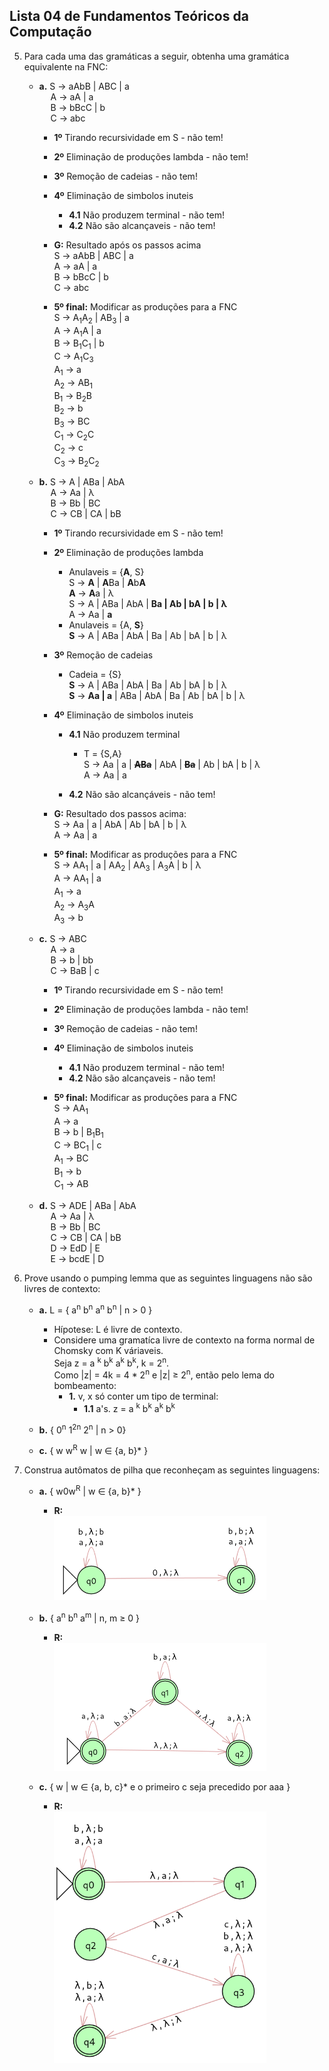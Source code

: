 ## Lista 04 de Fundamentos Teóricos da Computação

5. Para cada uma das gramáticas a seguir, obtenha uma gramática equivalente na FNC:

    - **a.** S &rarr; aAbB | ABC | a \
       &emsp; A &rarr; aA | a \
       &emsp; B &rarr; bBcC | b \
       &emsp; C &rarr; abc

        - **1º** Tirando recursividade em S - não tem!

        - **2º** Eliminação de produções lambda - não tem!

        - **3º** Remoção de cadeias - não tem!

        - **4º** Eliminação de simbolos inuteis
            - **4.1** Não produzem terminal - não tem!
            - **4.2** Não são alcançaveis - não tem!

        - **G:** Resultado após os passos acima \
           S &rarr; aAbB | ABC | a \
           A &rarr; aA | a \
           B &rarr; bBcC | b \
           C &rarr; abc

        - **5º final:** Modificar as produções para a FNC \
           S &rarr; A<sub>1</sub>A<sub>2</sub> | AB<sub>3</sub> | a \
           A &rarr; A<sub>1</sub>A | a \
           B &rarr; B<sub>1</sub>C<sub>1</sub> | b \
           C &rarr; A<sub>1</sub>C<sub>3</sub> \
           A<sub>1</sub> &rarr; a \
           A<sub>2</sub> &rarr; AB<sub>1</sub> \
           B<sub>1</sub> &rarr; B<sub>2</sub>B \
           B<sub>2</sub> &rarr; b \
           B<sub>3</sub> &rarr; BC \
           C<sub>1</sub> &rarr; C<sub>2</sub>C \
           C<sub>2</sub> &rarr; c \
           C<sub>3</sub> &rarr; B<sub>2</sub>C<sub>2</sub>

    - **b.** S &rarr; A | ABa | AbA \
       &emsp; A &rarr; Aa | λ \
       &emsp; B &rarr; Bb | BC \
       &emsp; C &rarr; CB | CA | bB

        - **1º** Tirando recursividade em S - não tem!

        - **2º** Eliminação de produções lambda

            - Anulaveis = {**A**, S} \
               S &rarr; **A** | **A**Ba | **A**b**A** \
               **A** &rarr; **A**a | λ \
               S &rarr; A | ABa | AbA | **Ba | Ab | bA | b | λ** \
               A &rarr; Aa | **a**
            - Anulaveis = {A, **S**} \
               **S** &rarr; A | ABa | AbA | Ba | Ab | bA | b | λ

        - **3º** Remoção de cadeias

            - Cadeia = {S} \
               **S** &rarr; A | ABa | AbA | Ba | Ab | bA | b | λ \
               **S** &rarr; **Aa | a** | ABa | AbA | Ba | Ab | bA | b | λ

        - **4º** Eliminação de simbolos inuteis

            - **4.1** Não produzem terminal

                - T = {S,A} \
                  S &rarr; Aa | a | ~~**ABa**~~ | AbA | ~~**Ba**~~ | Ab | bA | b | λ \
                  A &rarr; Aa | a

            - **4.2** Não são alcançáveis - não tem!

        - **G:** Resultado dos passos acima: \
           S &rarr; Aa | a | AbA | Ab | bA | b | λ \
           A &rarr; Aa | a

        - **5º final:** Modificar as produções para a FNC \
           S &rarr; AA<sub>1</sub> | a | AA<sub>2</sub> | AA<sub>3</sub> | A<sub>3</sub>A | b | λ \
           A &rarr; AA<sub>1</sub> | a \
           A<sub>1</sub> &rarr; a \
           A<sub>2</sub> &rarr; A<sub>3</sub>A \
           A<sub>3</sub> &rarr; b

    - **c.** S &rarr; ABC \
       &emsp; A &rarr; a \
       &emsp; B &rarr; b | bb \
       &emsp; C &rarr; BaB | c

        - **1º** Tirando recursividade em S - não tem!

        - **2º** Eliminação de produções lambda - não tem!

        - **3º** Remoção de cadeias - não tem!

        - **4º** Eliminação de simbolos inuteis
            - **4.1** Não produzem terminal - não tem!
            - **4.2** Não são alcançaveis - não tem!

        - **5º final:** Modificar as produções para a FNC \
            S &rarr; AA<sub>1</sub> \
            A &rarr; a \
            B &rarr; b | B<sub>1</sub>B<sub>1</sub> \
            C &rarr; BC<sub>1</sub> | c \
            A<sub>1</sub> &rarr; BC \
            B<sub>1</sub> &rarr; b \
            C<sub>1</sub> &rarr; AB


    - **d.** S &rarr; ADE | ABa | AbA \
       &emsp; A &rarr; Aa | λ \
       &emsp; B &rarr; Bb | BC \
       &emsp; C &rarr; CB | CA | bB \
       &emsp; D &rarr; EdD | E \
       &emsp; E &rarr; bcdE | D

6. Prove usando o pumping lemma que as seguintes linguagens não são livres de contexto:

    - **a.** L = { a<sup>n</sup> b<sup>n</sup> a<sup>n</sup> b<sup>n</sup> | n > 0 }

        - Hípotese: L é livre de contexto.
        - Considere uma gramatíca livre de contexto na forma normal de Chomsky com K váriaveis.\
          Seja z = a <sup>k</sup> b<sup>k</sup> a<sup>k</sup> b<sup>k</sup>, k = 2<sup>n</sup>.\
          Como |z| = 4k = 4 \* 2<sup>n</sup> e |z| &ge; 2<sup>n</sup>, então pelo lema do bombeamento:
            - **1.** v, x só conter um tipo de terminal:
              - **1.1** a's.
               z = a <sup>k</sup> b<sup>k</sup> a<sup>k</sup> b<sup>k</sup>

    - **b.** { 0<sup>n</sup> 1<sup>2n</sup> 2<sup>n</sup> | n > 0}

    - **c.** { w w<sup>R</sup> w | w ∈ {a, b}\* }

7. Construa autômatos de pilha que reconheçam as seguintes linguagens:

    - **a.** { w0w<sup>R</sup> | w ∈ {a, b}\* }

        - **R:** <br><img src="./imagens/pilha1.png" width="340"/>

    - **b.** { a<sup>n</sup> b<sup>n</sup> a<sup>m</sup> | n, m &ge; 0 }

        - **R:** <br><img src="./imagens/pilha2.png" width="340"/>

    - **c.** { w | w ∈ {a, b, c}\* e o primeiro c seja precedido por aaa }

        - **R:** <br><img src="./imagens/pilha3.png" width="340"/>

